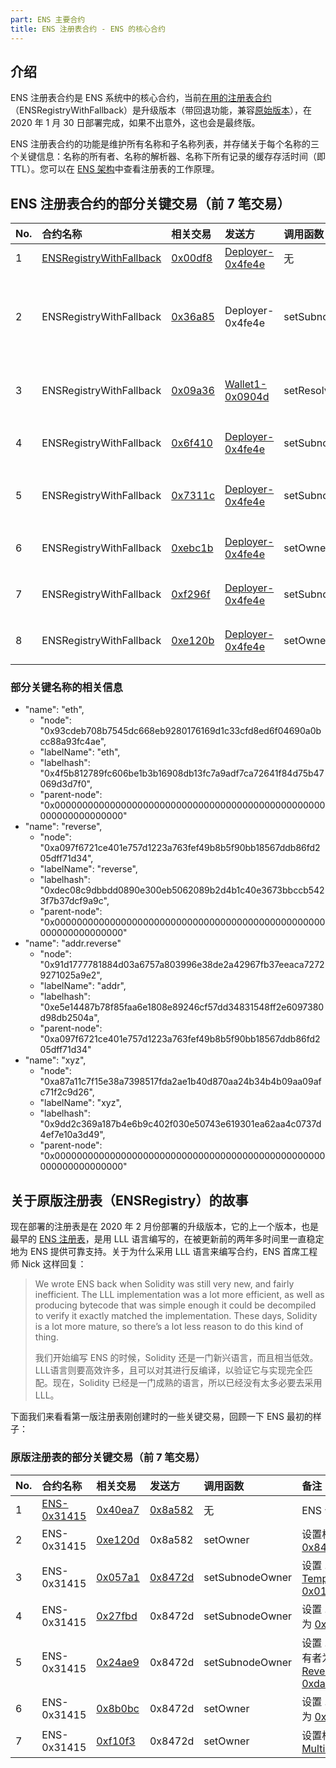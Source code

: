 ```yaml
---
part: ENS 主要合约
title: ENS 注册表合约 - ENS 的核心合约
---
```


## 介绍

ENS 注册表合约是 ENS 系统中的核心合约，当前[在用的注册表合约](https://cn.etherscan.com/address/0x00000000000C2E074eC69A0dFb2997BA6C7d2e1e#code)（ENSRegistryWithFallback）是升级版本（带回退功能，兼容[原始版本](https://cn.etherscan.com/address/0x314159265dd8dbb310642f98f50c066173c1259b)），在 2020 年 1 月 30 日部署完成，如果不出意外，这也会是最终版。

ENS 注册表合约的功能是维护所有名称和子名称列表，并存储关于每个名称的三个关键信息：名称的所有者、名称的解析器、名称下所有记录的缓存存活时间（即 TTL）。您可以在 [ENS 架构](/docs/readme.html#ENS-架构)中查看注册表的工作原理。

## ENS 注册表合约的部分关键交易（前 7 笔交易）

| No. | 合约名称 | 相关交易 | 发送方 | 调用函数 | 备注 |
| :--- | :--- | :--- | :--- | :--- | :--- |
| 1 | [ENSRegistryWithFallback](https://cn.etherscan.com/address/0x00000000000c2e074ec69a0dfb2997ba6c7d2e1e) | [0x00df8](https://cn.etherscan.com/tx/0x00df88239dcc77e499f4ed3bad25bc58cc30663a26bc7c531decff94e861b9bf "Jan-30-2020 12:37:12 AM") | [Deployer-0x4fe4e](https://cn.etherscan.com/address/0x4fe4e666be5752f1fdd210f4ab5de2cc26e3e0e8) | 无 | 新 ENS 合约创建 |
| 2 | ENSRegistryWithFallback | [0x36a85](https://cn.etherscan.com/tx/0x36a8544bc597d7d74ca66c118345e500cfc1dca0dbac02f340a588c62724f119 "Jan-30-2020 12:44:54 AM") | Deployer-0x4fe4e | setSubnodeRecord | 设置 eth 的解析器为 [OwnedResolver-0x30200](https://cn.etherscan.com/address/0x30200e0cb040f38e474e53ef437c95a1be723b2b#code)、所有者为 [BaseRegImp-0x57f18](https://cn.etherscan.com/address/0x57f1887a8bf19b14fc0df6fd9b2acc9af147ea85#code "BaseRegistrarImplementation-0x57f18") |
| 3 | ENSRegistryWithFallback | [0x09a36](https://cn.etherscan.com/tx/0x09a368aeb586bb6810e5af65a051c33b4d2c1f33c8b636bc3262fcfaeadbbe7d "Jan-30-2020 12:49:03 AM") | [Wallet1-0x0904d](https://cn.etherscan.com/address/0x0904dac3347ea47d208f3fd67402d039a3b99859) | setResolver | 设置 migrated.eth 的解析器为 [OwnedResolver-0x30200](https://cn.etherscan.com/address/0x30200e0cb040f38e474e53ef437c95a1be723b2b#code) |
| 4 | ENSRegistryWithFallback | [0x6f410](https://cn.etherscan.com/tx/0x6f410b83a468197dd0de7eb31e3f18fcfe6bf961080f7520b9a8b7d69ab87bb9 "Jan-30-2020 01:05:30 AM") | [Deployer-0x4fe4e](https://cn.etherscan.com/address/0x4fe4e666be5752f1fdd210f4ab5de2cc26e3e0e8) | setSubnodeOwner | 设置 reverse 的所有者为 [Deployer-0x4fe4e](https://cn.etherscan.com/address/0x30200e0cb040f38e474e53ef437c95a1be723b2b#code "OwnedResolver-0x30200") |
| 5 | ENSRegistryWithFallback | [0x7311c](https://cn.etherscan.com/tx/0x7311cdefc63aaf6226110ec9d682714f878ebdc115d064c491e802e664849e47 "Jan-30-2020 01:05:43 AM") | [Deployer-0x4fe4e](https://cn.etherscan.com/address/0x4fe4e666be5752f1fdd210f4ab5de2cc26e3e0e8) | setSubnodeOwner | 设置 addr.reverse 的所有者为 [ReverseRegistrar-0x084b1](https://cn.etherscan.com/address/0x084b1c3c81545d370f3634392de611caabff8148#code "OwnedResolver-0x30200") |
| 6 | ENSRegistryWithFallback | [0xebc1b](https://cn.etherscan.com/tx/0xebc1b87ad98d8735367c8c60137a998a0fe74be8ee7b107fda835975681aae8f "Jan-30-2020 01:07:04 AM") | [Deployer-0x4fe4e](https://cn.etherscan.com/address/0x4fe4e666be5752f1fdd210f4ab5de2cc26e3e0e8) | setOwner | 设置 reverse 的所有者为 [Dead-0x00000](https://cn.etherscan.com/address/0x0000000000000000000000000000000000000000) |
| 7 | ENSRegistryWithFallback | [0xf296f](https://cn.etherscan.com/tx/0xf296f9b8d5143c6fca65b010cb9d621d0574dca1950ba8115f5c9f9161f661b6 "Jan-30-2020 01:09:41 AM") | [Deployer-0x4fe4e](https://cn.etherscan.com/address/0x4fe4e666be5752f1fdd210f4ab5de2cc26e3e0e8) | setSubnodeOwner | 设置 xyz 的所有者为 [DNSRegistrar-0xa2f42](https://cn.etherscan.com/address/0xa2f428617a523837d4adc81c67a296d42fd95e86#code) |
| 8 | ENSRegistryWithFallback | [0xe120b](https://cn.etherscan.com/tx/0xe120b74ce60f64d6f2c289588f645b83c47b5e0c20c97b0be13adfdd93289b51 "Jan-30-2020 01:13:10 AM") | [Deployer-0x4fe4e](https://cn.etherscan.com/address/0x4fe4e666be5752f1fdd210f4ab5de2cc26e3e0e8) | setOwner | 设置根名称的所有者为 [Root-0xab528](https://cn.etherscan.com/address/0xab528d626ec275e3fad363ff1393a41f581c5897#code) |

### 部分关键名称的相关信息

- "name": "eth",
  - "node": "0x93cdeb708b7545dc668eb9280176169d1c33cfd8ed6f04690a0bcc88a93fc4ae",
  - "labelName": "eth",
  - "labelhash": "0x4f5b812789fc606be1b3b16908db13fc7a9adf7ca72641f84d75b47069d3d7f0",
  - "parent-node": "0x0000000000000000000000000000000000000000000000000000000000000000"
- "name": "reverse",
  - "node": "0xa097f6721ce401e757d1223a763fef49b8b5f90bb18567ddb86fd205dff71d34",
  - "labelName": "reverse",
  - "labelhash": "0xdec08c9dbbdd0890e300eb5062089b2d4b1c40e3673bbccb5423f7b37dcf9a9c",
  - "parent-node": "0x0000000000000000000000000000000000000000000000000000000000000000"
- "name": "addr.reverse"
  - "node": "0x91d1777781884d03a6757a803996e38de2a42967fb37eeaca72729271025a9e2",
  - "labelName": "addr",
  - "labelhash": "0xe5e14487b78f85faa6e1808e89246cf57dd34831548ff2e6097380d98db2504a",
  - "parent-node": "0xa097f6721ce401e757d1223a763fef49b8b5f90bb18567ddb86fd205dff71d34"
- "name": "xyz",
  - "node": "0xa87a11c7f15e38a7398517fda2ae1b40d870aa24b34b4b09aa09afc71f2c9d26",
  - "labelName": "xyz",
  - "labelhash": "0x9dd2c369a187b4e6b9c402f030e50743e619301ea62aa4c0737d4ef7e10a3d49",
  - "parent-node": "0x0000000000000000000000000000000000000000000000000000000000000000"

## 关于原版注册表（ENSRegistry）的故事

现在部署的注册表是在 2020 年 2 月份部署的升级版本，它的上一个版本，也是最早的 [ENS 注册表](https://cn.etherscan.com/address/0x314159265dd8dbb310642f98f50c066173c1259b#code)，是用 LLL 语言编写的，在被更新前的两年多时间里一直稳定地为 ENS 提供可靠支持。关于为什么采用 LLL 语言来编写合约，ENS 首席工程师 Nick 这样回复：

> We wrote ENS back when Solidity was still very new, and fairly inefficient. The LLL implementation was a lot more efficient, as well as producing bytecode that was simple enough it could be decompiled to verify it exactly matched the implementation. These days, Solidity is a lot more mature, so there’s a lot less reason to do this kind of thing.
>
> 我们开始编写 ENS 的时候，Solidity 还是一门新兴语言，而且相当低效。LLL语言则要高效许多，且可以对其进行反编译，以验证它与实现完全匹配。现在，Solidity 已经是一门成熟的语言，所以已经没有太多必要去采用 LLL。

下面我们来看看第一版注册表刚创建时的一些关键交易，回顾一下 ENS 最初的样子：

### 原版注册表的部分关键交易（前 7 笔交易）

| No. | 合约名称 | 相关交易 | 发送方 | 调用函数 | 备注 |
| :--- | :--- | :--- | :--- | :--- | :--- |
| 1 | [ENS-0x31415](https://cn.etherscan.com/address/0x314159265dd8dbb310642f98f50c066173c1259b) | [0x40ea7](https://cn.etherscan.com/tx/0x40ea7c00f622a7c6699a0013a26e2399d0cd167f8565062a43eb962c6750f7db "Mar-10-2017 05:05:44 PM") | [0x8a582](https://cn.etherscan.com/address/0x8a582c1a18f7d381bf707cf0b535533016221398) | 无 | ENS 合约创建 |
| 2 | ENS-0x31415 | [0xe120d](https://cn.etherscan.com/tx/0xe120d656744084c3906a59013ec2bcaf35bda6b3cc770f2001acd4c15efbd353 "Mar-10-2017 05:06:48 PM") | 0x8a582 | setOwner | 设置根域所有者为 [0x8472d](https://cn.etherscan.com/address/0x8472d6206f381ebf71a174b9de9e61b0e1962da4) |
| 3 | ENS-0x31415 | [0x057a1](https://cn.etherscan.com/tx/0x057a18943891fc4defd54ff6b18c4fa1e15b822f299f2f08117e4fd11d44f971 "Mar-11-2017 04:22:22 AM") | [0x8472d](https://cn.etherscan.com/address/0x8472d6206f381ebf71a174b9de9e61b0e1962da4) | setSubnodeOwner | 设置 .eth 所有者为 [TempRegistrar-0x01223](https://cn.etherscan.com/address/0x012233b3c8177f0778d910ed88170b82de3bfe57) |
| 4 | ENS-0x31415 | [0x27fbd](https://cn.etherscan.com/tx/0x27fbd8651661cff3c30cdd651381d090e1cfc10ae0b89403b43d6281be6f9c97 "Mar-11-2017 04:23:26 AM") | 0x8472d | setSubnodeOwner | 设置 .reverse 所有者为 [0x8472d](https://cn.etherscan.com/address/0x8472d6206f381ebf71a174b9de9e61b0e1962da4) |
| 5 | ENS-0x31415 | [0x24ae9](https://cn.etherscan.com/tx/0x24ae9be611a5a40c52263bf69090c6beadb7ab106aae768105d23cd16851da23 "Mar-11-2017 04:29:01 AM") | 0x8472d | setSubnodeOwner | 设置 .addr.reverse 所有者为 [ReverseRegistrarOld-0xda7fa](https://cn.etherscan.com/address/0xda7fa6e0b04c76683f54c973931862d7fe474a85) |
| 6 | ENS-0x31415 | [0x8b0bc](https://cn.etherscan.com/tx/0x8b0bc15f3d1f922668c37321e449e47b5dd1cbe1080bffd8a3313cf045a55b73 "Mar-11-2017 04:29:01 AM") | 0x8472d | setOwner | 设置 .reverse 所有者为 [0x00000](https://cn.etherscan.com/address/0x0000000000000000000000000000000000000000) |
| 7 | ENS-0x31415 | [0xf10f3](https://cn.etherscan.com/tx/0xf10f37e848ca26fd12bbe373a1df8f6a96def9b1899c58689fc7c08bb022ad37 "Mar-13-2017 05:37:46 AM") | 0x8472d | setOwner | 设置根域所有者为 [MultiSig-0x91114](https://cn.etherscan.com/address/0x911143d946ba5d467bfc476491fdb235fef4d667) |